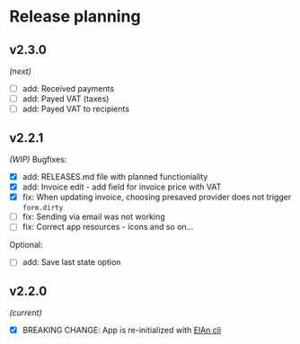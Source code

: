 # Release planning

## v2.3.0
*(next)*
- [ ] add: Received payments
- [ ] add: Payed VAT (taxes)
- [ ] add: Payed VAT to recipients

## v2.2.1
*(WIP)*
Bugfixes:

- [x] add: RELEASES.md file with planned functioniality
- [x] add: Invoice edit - add field for invoice price with VAT
- [x] fix: When updating invoice, choosing presaved provider does not trigger `form.dirty`
- [ ] fix: Sending via email was not working
- [ ] fix: Correct app resources - icons and so on...

Optional:
- [ ] add: Save last state option

## v2.2.0
*(current)*

- [x] BREAKING CHANGE: App is re-initialized with [ElAn cli](https://github.com/D-LUSiON/elan-cli)

